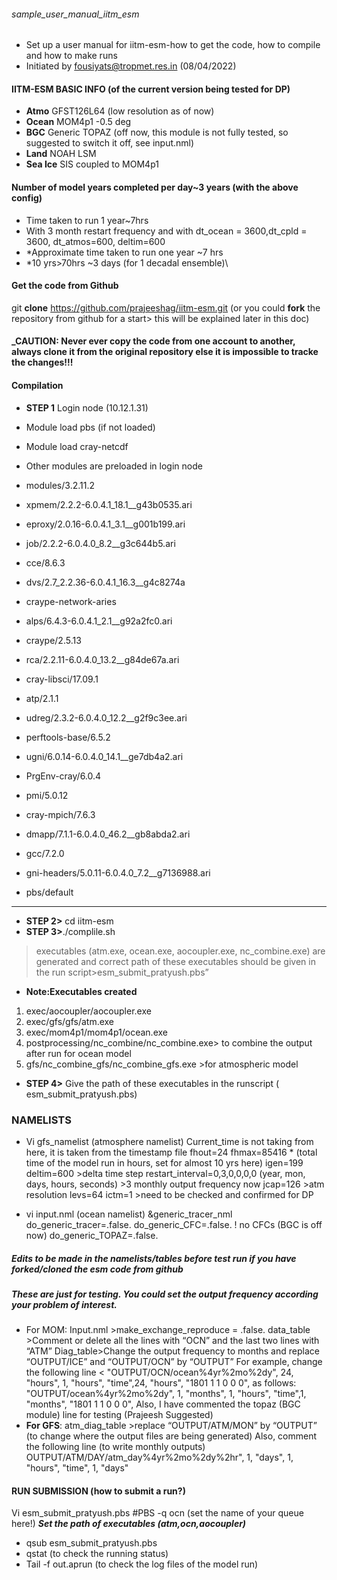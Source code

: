 ###### sample_user_manual_iitm_esm
 
- Set up a user manual for iitm-esm-how to get the code, how to compile and how to make runs
- Initiated by fousiyats@tropmet.res.in (08/04/2022)

#### IITM-ESM BASIC INFO (of the current version being tested for DP)


- **Atmo**       GFST126L64 (low resolution as of now)
- **Ocean**      MOM4p1 -0.5 deg
- **BGC**        Generic TOPAZ (off now, this module is not fully tested, so suggested to switch it off, see input.nml)
- **Land**       NOAH LSM
- **Sea Ice**    SIS coupled to MOM4p1

#### Number of model years completed per day~3 years (with the above config)
- Time taken to run 1 year~7hrs
- With 3 month restart frequency and with dt_ocean = 3600,dt_cpld = 3600, dt_atmos=600, deltim=600
- *Approximate time taken to run one year ~7 hrs
- *10 yrs>70hrs ~3 days (for 1 decadal ensemble)\

#### Get the code from Github
git **clone** https://github.com/prajeeshag/iitm-esm.git 
(or you could **fork** the repository from github for a start> this will be explained later in this doc)

#### _CAUTION: Never ever copy the code from one account to another, always clone it from the original repository else it is impossible to tracke the changes!!!


#### Compilation
- **STEP 1** Login node (10.12.1.31)
- Module load pbs (if not loaded)
- Module load cray-netcdf 

 - Other modules are preloaded in login node
 - modules/3.2.11.2                             
 - xpmem/2.2.2-6.0.4.1_18.1__g43b0535.ari
 - eproxy/2.0.16-6.0.4.1_3.1__g001b199.ari       
 - job/2.2.2-6.0.4.0_8.2__g3c644b5.ari
 - cce/8.6.3                                 
 - dvs/2.7_2.2.36-6.0.4.1_16.3__g4c8274a
 - craype-network-aries                          
 - alps/6.4.3-6.0.4.1_2.1__g92a2fc0.ari
 - craype/2.5.13                                
 - rca/2.2.11-6.0.4.0_13.2__g84de67a.ari
 - cray-libsci/17.09.1                          
  - atp/2.1.1
  - udreg/2.3.2-6.0.4.0_12.2__g2f9c3ee.ari      
  - perftools-base/6.5.2
  - ugni/6.0.14-6.0.4.0_14.1__ge7db4a2.ari       
  - PrgEnv-cray/6.0.4
  - pmi/5.0.12                                  
  - cray-mpich/7.6.3
  - dmapp/7.1.1-6.0.4.0_46.2__gb8abda2.ari      
  - gcc/7.2.0
  - gni-headers/5.0.11-6.0.4.0_7.2__g7136988.ari  
  - pbs/default
----
  - **STEP 2>** cd iitm-esm
  - **STEP 3>**./complile.sh  
  >executables (atm.exe, ocean.exe, aocoupler.exe, nc_combine.exe) are generated and correct path of these executables should be given in the run script>esm_submit_pratyush.pbs”
  - **Note:Executables created**
1. exec/aocoupler/aocoupler.exe
2. exec/gfs/gfs/atm.exe
3. exec/mom4p1/mom4p1/ocean.exe
4. postprocessing/nc_combine/nc_combine.exe> to combine the output after run for ocean model
5. gfs/nc_combine_gfs/nc_combine_gfs.exe >for atmospheric model

- **STEP 4>** Give the path of these executables in the runscript ( esm_submit_pratyush.pbs) 
### NAMELISTS
- Vi gfs_namelist  (atmosphere namelist)
Current_time is not taking from here, it is taken from the timestamp file
fhout=24
fhmax=85416 * (total time of the model run in hours, set for almost 10 yrs here)
igen=199
deltim=600  >delta time step
restart_interval=0,3,0,0,0,0  (year, mon, days, hours, seconds) >3 monthly output frequency now
jcap=126 >atm resolution
levs=64
ictm=1  >need to be checked and confirmed for DP 

- vi input.nml (ocean namelist)
&generic_tracer_nml
       do_generic_tracer=.false.
       do_generic_CFC=.false.                 ! no CFCs  (BGC is off now)
       do_generic_TOPAZ=.false.
       
 ##### Edits to be made in the namelists/tables before test run if you have forked/cloned the esm code from github
 ##### These are just for testing. You could set the output frequency according your problem of interest.
- For MOM:
Input.nml >make_exchange_reproduce = .false.
data_table >Comment or delete all the lines with “OCN” and the last two lines with “ATM”
Diag_table>Change the output frequency to months and replace “OUTPUT/ICE” and “OUTPUT/OCN” by “OUTPUT”
For example, change the following line
< "OUTPUT/OCN/ocean%4yr%2mo%2dy",            24,  "hours", 1, "hours", "time",24, "hours", "1801 1 1 0 0 0",
 as follows:
"OUTPUT/ocean%4yr%2mo%2dy",          1,  "months", 1, "hours", "time",1, "months", "1801 1 1 0 0 0",
Also, I have commented the topaz (BGC module) line for testing (Prajeesh Suggested)
- **For GFS**:
atm_diag_table >replace “OUTPUT/ATM/MON” by “OUTPUT” (to change where the output files are being generated)
Also, comment the following line (to write monthly outputs)
OUTPUT/ATM/DAY/atm_day%4yr%2mo%2dy%2hr", 1,  "days", 1, "hours", "time", 1, "days"

 #### RUN SUBMISSION (how to submit a run?)

Vi esm_submit_pratyush.pbs
#PBS -q ocn  (set the name of your queue here!)
***Set the path of executables (atm,ocn,aocoupler)***
- qsub esm_submit_pratyush.pbs
- qstat (to check the running status)
- Tail -f out.aprun   (to check the log files of the model run)





